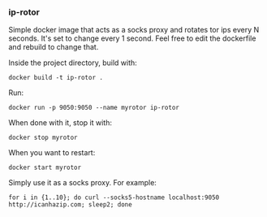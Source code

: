 ### ip-rotor
Simple docker image that acts as a socks proxy and rotates tor ips every N seconds. It's set to change every 1 second. Feel free to edit the dockerfile and rebuild to change that.

Inside the project directory, build with:
```
docker build -t ip-rotor .
```

Run:
```
docker run -p 9050:9050 --name myrotor ip-rotor
```

When done with it, stop it with:
```
docker stop myrotor
```

When you want to restart:
```
docker start myrotor
```

Simply use it as a socks proxy. For example:
```
for i in {1..10}; do curl --socks5-hostname localhost:9050 http://icanhazip.com; sleep2; done
```
